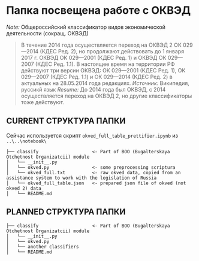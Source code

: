 # Папка посвещена работе с ОКВЭД
_Note:_ Общероссийский классификатор видов экономической деятельности (сокращ. ОКВЭД)

> В течение 2014 года осуществляется переход на ОКВЭД 2 ОК 029—2014 (КДЕС Ред. 2), но продолжают действовать до 1 января 2017 г. ОКВЭД ОК 029—2001 (КДЕС Ред. 1) и ОКВЭД ОК 029—2007 (КДЕС Ред. 1.1). В настоящее время на территории РФ действуют три версии ОКВЭД: ОК 029—2001 (КДЕС Ред. 1), ОК 029—2007 (КДЕС Ред. 1.1) и ОК 029—2014 (КДЕС Ред. 2) в актуальных на 28.05.2014 года редакциях.
_Источник:_ Википедия, руссикй язык
_Resume:_ До 2014 года был ОКВЭД, с 2014 осуществляется переход на ОКВЭД 2, но другие классификаторы тоже действуют.

## CURRENT СТРУКТУРА ПАПКИ

Сейчас используется скрипт ```okved_full_table_prettifier.ipynb``` из ```..\..\notebook\```

```
├── classify             		<- Part of BOO (Bugalterskaya Otchetnost Organizatcii) module
│   └── __init__.py 
│   └── okved.py				<- some preprocessing scriptura
│   └── okved_full.txt			<- raw okved data, copied from an assistance system to work with the legislation of Russia
│   └── okved_full_table.json 	<- prepared json file of okved (not okved 2) data
│   └── README.md
```

## PLANNED СТРУКТУРА ПАПКИ

```
├── classify             		<- Part of BOO (Bugalterskaya Otchetnost Organizatcii) module
│   └── __init__.py 
│   └── okved.py
│   └── another classifiers
│   └── README.md
```